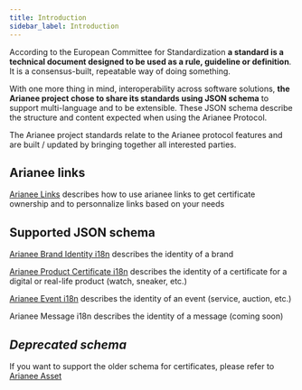 ```yaml
---
title: Introduction
sidebar_label: Introduction
---
```


According to the European Committee for Standardization **a standard is a technical document designed to be used as a rule, guideline or definition**. It is a consensus-built, repeatable way of doing something. 

With one more thing in mind, interoperability across software solutions, **the Arianee project chose to share its standards using JSON schema** to support multi-language and to be extensible. These JSON schema describe the structure and content expected when using the Arianee Protocol. 

The Arianee project standards relate to the Arianee protocol features and are built / updated by bringing together all interested parties.

## Arianee links

[Arianee Links](arianee-links) describes how to use arianee links to get certificate ownership and to personnalize links based on your needs



## Supported JSON schema

[Arianee Brand Identity i18n](ArianeeBrandIdentity-i18n) describes the identity of a brand

[Arianee Product Certificate i18n](ArianeeProductCertificate-i18n) describes the identity of a certificate for a digital or real-life product (watch, sneaker, etc.)

[Arianee Event i18n](ArianeeEvent-i18n) describes the identity of an event (service, auction, etc.)

Arianee Message i18n describes the identity of a message (coming soon)


## _Deprecated schema_

If you want to support the older schema for certificates, please refer to [Arianee Asset](ArianeeAsset)

